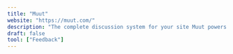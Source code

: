 ```yaml
---
title: "Muut"
website: "https://muut.com/"
description: "The complete discussion system for your site Muut powers lively discussions for millions of sites, making users happier and more likely..."
draft: false
tool: ["Feedback"]
---
```

